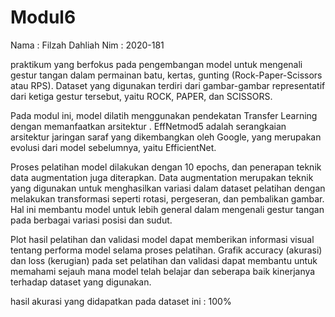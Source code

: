 # Modul6
Nama : Filzah Dahliah
Nim  : 2020-181

praktikum yang berfokus pada pengembangan model untuk mengenali gestur tangan dalam permainan batu, kertas, gunting (Rock-Paper-Scissors atau RPS). Dataset yang digunakan terdiri dari gambar-gambar representatif dari ketiga gestur tersebut, yaitu ROCK, PAPER, dan SCISSORS.

Pada modul ini, model dilatih menggunakan pendekatan Transfer Learning dengan memanfaatkan arsitektur . EffNetmod5 adalah serangkaian arsitektur jaringan saraf yang dikembangkan oleh Google, yang merupakan evolusi dari model sebelumnya, yaitu EfficientNet.

Proses pelatihan model dilakukan dengan 10 epochs, dan penerapan teknik data augmentation juga diterapkan. Data augmentation merupakan teknik yang digunakan untuk menghasilkan variasi dalam dataset pelatihan dengan melakukan transformasi seperti rotasi, pergeseran, dan pembalikan gambar. Hal ini membantu model untuk lebih general dalam mengenali gestur tangan pada berbagai variasi posisi dan sudut.

Plot hasil pelatihan dan validasi model dapat memberikan informasi visual tentang performa model selama proses pelatihan. Grafik accuracy (akurasi) dan loss (kerugian) pada set pelatihan dan validasi dapat membantu untuk memahami sejauh mana model telah belajar dan seberapa baik kinerjanya terhadap dataset yang digunakan.

hasil akurasi yang didapatkan pada dataset ini : 100%
